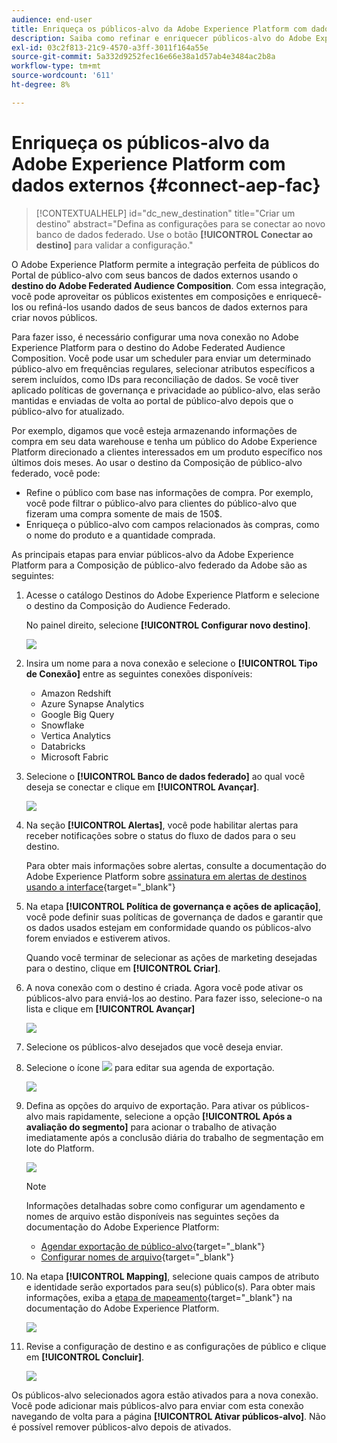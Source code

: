```yaml
---
audience: end-user
title: Enriqueça os públicos-alvo da Adobe Experience Platform com dados externos
description: Saiba como refinar e enriquecer públicos-alvo do Adobe Experience Platform com dados de seus bancos de dados federados usando o destino de composição do público-alvo Federado.
exl-id: 03c2f813-21c9-4570-a3ff-3011f164a55e
source-git-commit: 5a332d9252fec16e66e38a1d57ab4e3484ac2b8a
workflow-type: tm+mt
source-wordcount: '611'
ht-degree: 8%

---
```


# Enriqueça os públicos-alvo da Adobe Experience Platform com dados externos {#connect-aep-fac}

>[!CONTEXTUALHELP]
>id="dc_new_destination"
>title="Criar um destino"
>abstract="Defina as configurações para se conectar ao novo banco de dados federado. Use o botão **[!UICONTROL Conectar ao destino]** para validar a configuração."

O Adobe Experience Platform permite a integração perfeita de públicos do Portal de público-alvo com seus bancos de dados externos usando o **destino do Adobe Federated Audience Composition**. Com essa integração, você pode aproveitar os públicos existentes em composições e enriquecê-los ou refiná-los usando dados de seus bancos de dados externos para criar novos públicos.

Para fazer isso, é necessário configurar uma nova conexão no Adobe Experience Platform para o destino do Adobe Federated Audience Composition. Você pode usar um scheduler para enviar um determinado público-alvo em frequências regulares, selecionar atributos específicos a serem incluídos, como IDs para reconciliação de dados. Se você tiver aplicado políticas de governança e privacidade ao público-alvo, elas serão mantidas e enviadas de volta ao portal de público-alvo depois que o público-alvo for atualizado.

Por exemplo, digamos que você esteja armazenando informações de compra em seu data warehouse e tenha um público do Adobe Experience Platform direcionado a clientes interessados em um produto específico nos últimos dois meses. Ao usar o destino da Composição de público-alvo federado, você pode:

* Refine o público com base nas informações de compra. Por exemplo, você pode filtrar o público-alvo para clientes do público-alvo que fizeram uma compra somente de mais de 150$.
* Enriqueça o público-alvo com campos relacionados às compras, como o nome do produto e a quantidade comprada.

As principais etapas para enviar públicos-alvo da Adobe Experience Platform para a Composição de público-alvo federado da Adobe são as seguintes:

1. Acesse o catálogo Destinos do Adobe Experience Platform e selecione o destino da Composição do Audience Federado.

   No painel direito, selecione **[!UICONTROL Configurar novo destino]**.

   ![](assets/destination-new.png)

1. Insira um nome para a nova conexão e selecione o **[!UICONTROL Tipo de Conexão]** entre as seguintes conexões disponíveis:

   * Amazon Redshift
   * Azure Synapse Analytics
   * Google Big Query
   * Snowflake
   * Vertica Analytics
   * Databricks
   * Microsoft Fabric

1. Selecione o **[!UICONTROL Banco de dados federado]** ao qual você deseja se conectar e clique em **[!UICONTROL Avançar]**.

   ![](assets/destination-configure.png)

1. Na seção **[!UICONTROL Alertas]**, você pode habilitar alertas para receber notificações sobre o status do fluxo de dados para o seu destino.

   Para obter mais informações sobre alertas, consulte a documentação do Adobe Experience Platform sobre [assinatura em alertas de destinos usando a interface](https://experienceleague.adobe.com/pt-br/docs/experience-platform/destinations/ui/alerts){target="_blank"}

1. Na etapa **[!UICONTROL Política de governança e ações de aplicação]**, você pode definir suas políticas de governança de dados e garantir que os dados usados estejam em conformidade quando os públicos-alvo forem enviados e estiverem ativos.

   Quando você terminar de selecionar as ações de marketing desejadas para o destino, clique em **[!UICONTROL Criar]**.

1. A nova conexão com o destino é criada. Agora você pode ativar os públicos-alvo para enviá-los ao destino. Para fazer isso, selecione-o na lista e clique em **[!UICONTROL Avançar]**

   ![](assets/destination-activate.png)

1. Selecione os públicos-alvo desejados que você deseja enviar.

1. Selecione o ícone ![](assets/do-not-localize/Smock_Edit_18_N.svg) para editar sua agenda de exportação.

   ![](assets/destination-schedule.png)

1. Defina as opções do arquivo de exportação. Para ativar os públicos-alvo mais rapidamente, selecione a opção **[!UICONTROL Após a avaliação do segmento]** para acionar o trabalho de ativação imediatamente após a conclusão diária do trabalho de segmentação em lote do Platform.

   ![](assets/destination-schedule-2.png)

   >[!NOTE]
   >
   >Informações detalhadas sobre como configurar um agendamento e nomes de arquivo estão disponíveis nas seguintes seções da documentação do Adobe Experience Platform:
   >
   >* [Agendar exportação de público-alvo](https://experienceleague.adobe.com/pt-br/docs/experience-platform/destinations/ui/activate/activate-batch-profile-destinations#scheduling){target="_blank"}
   >* [Configurar nomes de arquivo](https://experienceleague.adobe.com/pt-br/docs/experience-platform/destinations/ui/activate/activate-batch-profile-destinations#configure-file-names){target="_blank"}

1. Na etapa **[!UICONTROL Mapping]**, selecione quais campos de atributo e identidade serão exportados para seu(s) público(s). Para obter mais informações, exiba a [etapa de mapeamento](https://experienceleague.adobe.com/pt-br/docs/experience-platform/destinations/ui/activate/activate-batch-profile-destinations#mapping){target="_blank"} na documentação do Adobe Experience Platform.

   ![](assets/destination-attributes.png)

1. Revise a configuração de destino e as configurações de público e clique em **[!UICONTROL Concluir]**.

   ![](assets/destination-review.png)

Os públicos-alvo selecionados agora estão ativados para a nova conexão. Você pode adicionar mais públicos-alvo para enviar com esta conexão navegando de volta para a página **[!UICONTROL Ativar públicos-alvo]**. Não é possível remover públicos-alvo depois de ativados.
